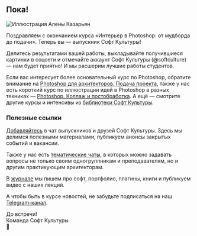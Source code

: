 ## Пока!

![Иллюстрация Алены Казарьян](/img/IPB_10/1648112715_IAB_20obloghka_20_1_.jpg)

Поздравляем с окончанием курса «Интерьер в Photoshop: от мудборда до подачи». Теперь вы — выпускник Софт Культуры!

Делитесь результатами вашей работы, выкладывайте получившиеся картинки в соцсети и отмечайте аккаунт Софт Культуры (@softculture) — нам будет приятно! И мы расшерим лучшие работы студентов.

Если вас интересует более основательный курс по Photoshop, обратите внимание на [Photoshop для архитекторов. Подача проекта](https://softculture.cc/courses/architects/photoshop-online), также у нас есть короткий курс по иллюстрации идей в Photoshop в разных техниках — [Photoshop. Коллаж и постобработка](https://softculture.cc/courses/architects/photoshop-bystro-prosto-effektivno). А ещё — смотрите другие курсы и интенсивы из [библиотеки Софт Культуры](https://softculture.cc/library).

### Полезные ссылки

[Добавляйтесь](https://t.me/+V-vYoA2OPRg4tPsm) в чат выпускников и друзей Софт Культуры. Здесь мы делимся полезными материалами, публикуем анонсы закрытых событий и вакансии.

Также у нас есть [тематические чаты](https://t.me/softculture/3474), в которых можно задавать вопросы не только своим одногруппникам и преподавателям, но и другим практикующим архитекторам.

В [журнале](https://softculture.cc/blog/) мы пишем про софт, портфолио, плагины, книги и публикуем видео с наших лекций. 

А чтобы быть в курсе новостей, не забудьте подписаться на наш [Telegram-канал](https://t.me/softculture). 

До встречи!  
Команда Софт Культуры  
🖤